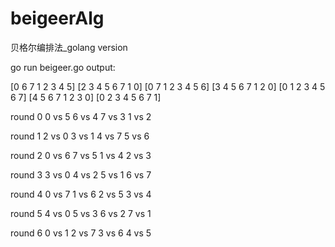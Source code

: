 # beigeerAlg
贝格尔编排法_golang version


go run beigeer.go
output:

[0 6 7 1 2 3 4 5]
[2 3 4 5 6 7 1 0]
[0 7 1 2 3 4 5 6]
[3 4 5 6 7 1 2 0]
[0 1 2 3 4 5 6 7]
[4 5 6 7 1 2 3 0]
[0 2 3 4 5 6 7 1]



round  0
0  vs  5
6  vs  4
7  vs  3
1  vs  2


round  1
2  vs  0
3  vs  1
4  vs  7
5  vs  6


round  2
0  vs  6
7  vs  5
1  vs  4
2  vs  3


round  3
3  vs  0
4  vs  2
5  vs  1
6  vs  7


round  4
0  vs  7
1  vs  6
2  vs  5
3  vs  4


round  5
4  vs  0
5  vs  3
6  vs  2
7  vs  1


round  6
0  vs  1
2  vs  7
3  vs  6
4  vs  5
